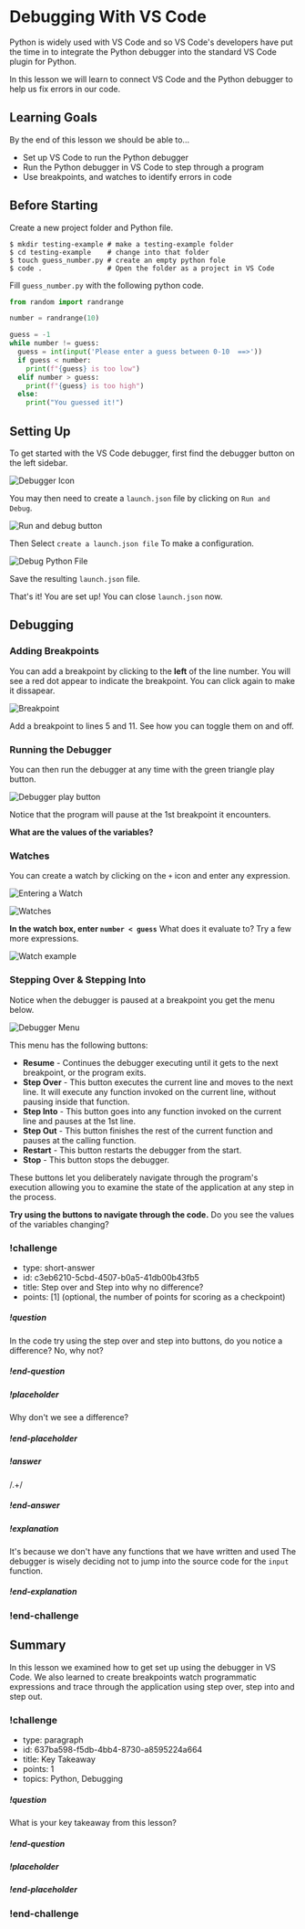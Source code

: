 # Debugging With VS Code

Python is widely used with VS Code and so VS Code's developers have put the time in to integrate the Python debugger into the standard VS Code plugin for Python.

In this lesson we will learn to connect VS Code and the Python debugger to help us fix errors in our code.

## Learning Goals

By the end of this lesson we should be able to...

- Set up VS Code to run the Python debugger
- Run the Python debugger in VS Code to step through a program
- Use breakpoints, and watches to identify errors in code

## Before Starting

Create a new project folder and Python file.

```
$ mkdir testing-example # make a testing-example folder
$ cd testing-example    # change into that folder
$ touch guess_number.py # create an empty python fole
$ code .                # Open the folder as a project in VS Code
```

Fill `guess_number.py` with the following python code.

```python
from random import randrange

number = randrange(10)

guess = -1
while number != guess:
  guess = int(input('Please enter a guess between 0-10  ==>'))
  if guess < number:
    print(f"{guess} is too low")
  elif number > guess:
    print(f"{guess} is too high")
  else:
    print("You guessed it!")

```

## Setting Up

To get started with the VS Code debugger, first find the debugger button on the left sidebar.

![Debugger Icon](../assets/vs-code-debugger/debugger-icon.png)

You may then need to create a `launch.json` file by clicking on `Run and Debug`.

![Run and debug button](../assets/vs-code-debugger/run-and-debug.png)

Then Select `create a launch.json file` To make a configuration.  

![Debug Python File](../assets/vs-code-debugger/debug-configuration.png)

Save the resulting `launch.json` file.

That's it!  You are set up!  You can close `launch.json` now.

## Debugging

### Adding Breakpoints

You can add a breakpoint by clicking to the **left** of the line number.  You will see a red dot appear to indicate the breakpoint.  You can click again to make it dissapear.  

![Breakpoint](../assets/vscode-debugger/../vs-code-debugger/breakpoint.png)


Add a breakpoint to lines 5 and 11.  See how you can toggle them on and off.


### Running the Debugger

You can then run the debugger at any time with the green triangle play button.

![Debugger play button](../assets/vscode-debugger/debugger-play.png)

Notice that the program will pause at the 1st breakpoint it encounters.

**What are the values of the variables?**  

### Watches

You can create a watch by clicking on the `+` icon and enter any expression.

![Entering a Watch](../assets/vs-code-debugger/watch-price.png)

![Watches](../assets/vs-code-debugger/watch.png)


**In the watch box, enter `number < guess`**  What does it evaluate to?  Try a few more expressions.

![Watch example](../assets/vs-code-debugger/watch_example.png)

### Stepping Over & Stepping Into

Notice when the debugger is paused at a breakpoint you get the menu below.

![Debugger Menu](../assets/vs-code-debugger/debugger-menu.png)

This menu has the following buttons:

- **Resume** - Continues the debugger executing until it gets to the next breakpoint, or the program exits.
- **Step Over** - This button executes the current line and moves to the next line.  It will execute any function invoked on the current line, without pausing inside that function.
- **Step Into** - This button goes into any function invoked on the current line and pauses at the 1st line.
- **Step Out** - This button finishes the rest of the current function and pauses at the calling function.
- **Restart** - This button restarts the debugger from the start.
- **Stop** - This button stops the debugger.

These buttons let you deliberately navigate through the program's execution allowing you to examine the state of the application at any step in the process.

**Try using the buttons to navigate through the code.**  Do you see the values of the variables changing?

<!-- >>>>>>>>>>>>>>>>>>>>>> BEGIN CHALLENGE >>>>>>>>>>>>>>>>>>>>>> -->
<!-- Replace everything in square brackets [] and remove brackets  -->

### !challenge

* type: short-answer
* id: c3eb6210-5cbd-4507-b0a5-41db00b43fb5
* title: Step over and Step into why no difference?
* points: [1] (optional, the number of points for scoring as a checkpoint)
<!-- * topics: [python, pandas] (optional the topics for analyzing points) -->

##### !question

In the code try using the step over and step into buttons, do you notice a difference?  No, why not?
##### !end-question

##### !placeholder

Why don't we see a difference?

##### !end-placeholder

##### !answer

/.+/

##### !end-answer

<!-- other optional sections -->
<!-- !hint - !end-hint (markdown, hidden, students click to view) -->
<!-- !rubric - !end-rubric (markdown, instructors can see while scoring a checkpoint) -->
##### !explanation 

It's because we don't have any functions that we have written and used  The debugger is wisely deciding not to jump into the source code for the `input` function.

##### !end-explanation

### !end-challenge

<!-- ======================= END CHALLENGE ======================= -->

## Summary

In this lesson we examined how to get set up using the debugger in VS Code.  We also learned to create breakpoints watch programmatic expressions and trace through the application using step over, step into and step out.  

<!-- >>>>>>>>>>>>>>>>>>>>>> BEGIN CHALLENGE >>>>>>>>>>>>>>>>>>>>>> -->
<!-- Replace everything in square brackets [] and remove brackets  -->

### !challenge

* type: paragraph
* id: 637ba598-f5db-4bb4-8730-a8595224a664
* title: Key Takeaway
* points: 1
* topics: Python, Debugging

##### !question

What is your key takeaway from this lesson?  

##### !end-question

##### !placeholder

##### !end-placeholder

<!-- other optional sections -->
<!-- !hint - !end-hint (markdown, hidden, students click to view) -->
<!-- !rubric - !end-rubric (markdown, instructors can see while scoring a checkpoint) -->
<!-- !explanation - !end-explanation (markdown, students can see after answering correctly) -->

### !end-challenge

<!-- ======================= END CHALLENGE ======================= -->
